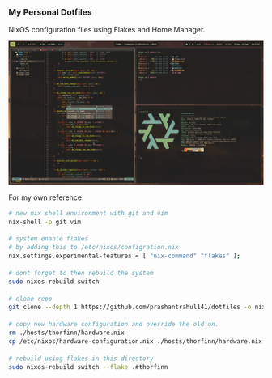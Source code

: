 ### My Personal Dotfiles

NixOS configuration files using Flakes and Home Manager.

![ILOVEGRUVBOX](./ss.png)

For my own reference:
```sh
# new nix shell environment with git and vim
nix-shell -p git vim

# system enable flakes
# by adding this to /etc/nixos/configration.nix
nix.settings.experimental-features = [ "nix-command" "flakes" ];

# dont forget to then rebuild the system
sudo nixos-rebuild switch

# clone repo
git clone --depth 1 https://github.com/prashantrahul141/dotfiles -o nixos && cd nixos

# copy new hardware configuration and override the old on.
rm ./hosts/thorfinn/hardware.nix
cp /etc/nixos/hardware-configuration.nix ./hosts/thorfinn/hardware.nix

# rebuild using flakes in this directory
sudo nixos-rebuild switch --flake .#thorfinn

```

